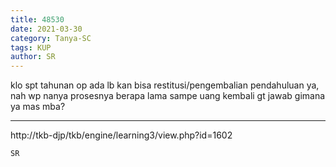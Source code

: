 ```yaml
---
title: 48530
date: 2021-03-30
category: Tanya-SC
tags: KUP
author: SR
---
```


klo spt tahunan op ada lb kan bisa restitusi/pengembalian pendahuluan ya, nah wp nanya prosesnya berapa lama sampe uang kembali gt jawab gimana ya mas mba?

---

http://tkb-djp/tkb/engine/learning3/view.php?id=1602

`SR`
